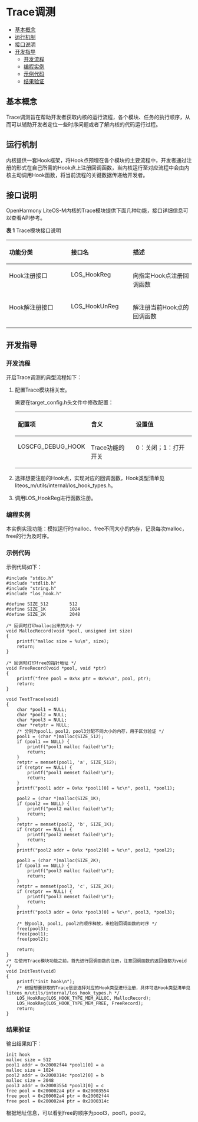 # Trace调测<a name="ZH-CN_TOPIC_0000001162019075"></a>

-   [基本概念](#section44851752123712)
-   [运行机制](#section5282148123813)
-   [接口说明](#section16304193215387)
-   [开发指导](#section498695853819)
    -   [开发流程](#section1875652316393)
    -   [编程实例](#section0403134913395)
    -   [示例代码](#section1492711418400)
    -   [结果验证](#section869613984012)


## 基本概念<a name="section44851752123712"></a>

Trace调测旨在帮助开发者获取内核的运行流程，各个模块、任务的执行顺序，从而可以辅助开发者定位一些时序问题或者了解内核的代码运行过程。

## 运行机制<a name="section5282148123813"></a>

内核提供一套Hook框架，将Hook点预埋在各个模块的主要流程中，开发者通过注册的形式在自己所需的Hook点上注册回调函数，当内核运行至对应流程中会由内核主动调用Hook函数，将当前流程的关键数据传递给开发者。

## 接口说明<a name="section16304193215387"></a>

OpenHarmony LiteOS-M内核的Trace模块提供下面几种功能，接口详细信息可以查看API参考。

**表 1**  Trace模块接口说明

<a name="table208266479117"></a>
<table><thead align="left"><tr id="row19826947121114"><th class="cellrowborder" valign="top" width="33.33333333333333%" id="mcps1.2.4.1.1"><p id="p16415637105612"><a name="p16415637105612"></a><a name="p16415637105612"></a>功能分类</p>
</th>
<th class="cellrowborder" valign="top" width="33.33333333333333%" id="mcps1.2.4.1.2"><p id="p11415163718562"><a name="p11415163718562"></a><a name="p11415163718562"></a>接口名</p>
</th>
<th class="cellrowborder" valign="top" width="33.33333333333333%" id="mcps1.2.4.1.3"><p id="p1641533755612"><a name="p1641533755612"></a><a name="p1641533755612"></a>描述</p>
</th>
</tr>
</thead>
<tbody><tr id="row082617478118"><td class="cellrowborder" valign="top" width="33.33333333333333%" headers="mcps1.2.4.1.1 "><p id="p1082624717117"><a name="p1082624717117"></a><a name="p1082624717117"></a>Hook注册接口</p>
</td>
<td class="cellrowborder" valign="top" width="33.33333333333333%" headers="mcps1.2.4.1.2 "><p id="p1182654713112"><a name="p1182654713112"></a><a name="p1182654713112"></a>LOS_HookReg</p>
</td>
<td class="cellrowborder" valign="top" width="33.33333333333333%" headers="mcps1.2.4.1.3 "><p id="p1582614474114"><a name="p1582614474114"></a><a name="p1582614474114"></a>向指定Hook点注册回调函数</p>
</td>
</tr>
<tr id="row19470201017154"><td class="cellrowborder" valign="top" width="33.33333333333333%" headers="mcps1.2.4.1.1 "><p id="p1747021015152"><a name="p1747021015152"></a><a name="p1747021015152"></a>Hook解注册接口</p>
</td>
<td class="cellrowborder" valign="top" width="33.33333333333333%" headers="mcps1.2.4.1.2 "><p id="p16470410201517"><a name="p16470410201517"></a><a name="p16470410201517"></a>LOS_HookUnReg</p>
</td>
<td class="cellrowborder" valign="top" width="33.33333333333333%" headers="mcps1.2.4.1.3 "><p id="p147021017155"><a name="p147021017155"></a><a name="p147021017155"></a>解注册当前Hook点的回调函数</p>
</td>
</tr>
</tbody>
</table>

## 开发指导<a name="section498695853819"></a>

### 开发流程<a name="section1875652316393"></a>

开启Trace调测的典型流程如下：

1.  配置Trace模块相关宏。

    需要在target\_config.h头文件中修改配置：

    <a name="table1078714915105"></a>
    <table><thead align="left"><tr id="row1280518971010"><th class="cellrowborder" valign="top" width="27.24%" id="mcps1.1.4.1.1"><p id="p1380510912104"><a name="p1380510912104"></a><a name="p1380510912104"></a>配置项</p>
    </th>
    <th class="cellrowborder" valign="top" width="30.330000000000002%" id="mcps1.1.4.1.2"><p id="p08051291106"><a name="p08051291106"></a><a name="p08051291106"></a>含义</p>
    </th>
    <th class="cellrowborder" valign="top" width="42.43%" id="mcps1.1.4.1.3"><p id="p12805149151012"><a name="p12805149151012"></a><a name="p12805149151012"></a>设置值</p>
    </th>
    </tr>
    </thead>
    <tbody><tr id="row168052913104"><td class="cellrowborder" valign="top" width="27.24%" headers="mcps1.1.4.1.1 "><p id="p180618915101"><a name="p180618915101"></a><a name="p180618915101"></a>LOSCFG_DEBUG_HOOK</p>
    </td>
    <td class="cellrowborder" valign="top" width="30.330000000000002%" headers="mcps1.1.4.1.2 "><p id="p198061196105"><a name="p198061196105"></a><a name="p198061196105"></a>Trace功能的开关</p>
    </td>
    <td class="cellrowborder" valign="top" width="42.43%" headers="mcps1.1.4.1.3 "><p id="p1980609121010"><a name="p1980609121010"></a><a name="p1980609121010"></a>0：关闭；1：打开</p>
    </td>
    </tr>
    </tbody>
    </table>

2.  选择想要注册的Hook点，实现对应的回调函数，Hook类型清单见liteos\_m/utils/internal/los\_hook\_types.h。
3.  调用LOS\_HookReg进行函数注册。

### 编程实例<a name="section0403134913395"></a>

本实例实现功能：模拟运行时malloc、free不同大小的内存，记录每次malloc，free的行为及时序。

### 示例代码<a name="section1492711418400"></a>

示例代码如下：

```
#include "stdio.h"
#include "stdlib.h"
#include "string.h"
#include "los_hook.h"

#define SIZE_512        512
#define SIZE_1K         1024
#define SIZE_2K         2048

/* 回调时打印malloc出来的大小 */
void MallocRecord(void *pool, unsigned int size)
{
    printf("malloc size = %u\n", size);
    return;
}

/* 回调时打印free的指针地址 */
void FreeRecord(void *pool, void *ptr)
{
    printf("free pool = 0x%x ptr = 0x%x\n", pool, ptr);
    return;
}

void TestTrace(void)
{
    char *pool1 = NULL;
    char *pool2 = NULL;
    char *pool3 = NULL;
    char *retptr = NULL;
    /* 分别为pool1，pool2，pool3分配不同大小的内存，用于区分验证 */
    pool1 = (char *)malloc(SIZE_512);
    if (pool1 == NULL) {
        printf("pool1 malloc failed!\n");
        return;
    }
    retptr = memset(pool1, 'a', SIZE_512);
    if (retptr == NULL) {
        printf("pool1 memset failed!\n");
        return;
    }
    printf("pool1 addr = 0x%x *pool1[0] = %c\n", pool1, *pool1);

    pool2 = (char *)malloc(SIZE_1K);
    if (pool2 == NULL) {
        printf("pool2 malloc failed!\n");
        return;
    }
    retptr = memset(pool2, 'b', SIZE_1K);
    if (retptr == NULL) {
        printf("pool2 memset failed!\n");
        return;
    }
    printf("pool2 addr = 0x%x *pool2[0] = %c\n", pool2, *pool2);

    pool3 = (char *)malloc(SIZE_2K);
    if (pool3 == NULL) {
        printf("pool3 malloc failed!\n");
        return;
    }
    retptr = memset(pool3, 'c', SIZE_2K);
    if (retptr == NULL) {
        printf("pool3 memset failed!\n");
        return;
    }
    printf("pool3 addr = 0x%x *pool3[0] = %c\n", pool3, *pool3);

    /* 按pool3, pool1, pool2的顺序释放，来检验回调函数的时序 */
    free(pool3);
    free(pool1);
    free(pool2);

    return;
}
/* 在使用Trace模块功能之前，首先进行回调函数的注册，注意回调函数的返回值都为void */
void InitTest(void)
{
    printf("init hook\n");
    /* 根据想要获取的Trace信息选择对应的Hook类型进行注册，具体可选Hook类型清单见liteos_m/utils/internal/los_hook_types.h */
    LOS_HookReg(LOS_HOOK_TYPE_MEM_ALLOC, MallocRecord);
    LOS_HookReg(LOS_HOOK_TYPE_MEM_FREE, FreeRecord);
    return;
}
```

### 结果验证<a name="section869613984012"></a>

输出结果如下：

```
init hook
malloc size = 512
pool1 addr = 0x20002f44 *pool1[0] = a
malloc size = 1024
pool2 addr = 0x2000314c *pool2[0] = b
malloc size = 2048
pool3 addr = 0x20003554 *pool3[0] = c
free pool = 0x200002a4 ptr = 0x20003554
free pool = 0x200002a4 ptr = 0x20002f44
free pool = 0x200002a4 ptr = 0x2000314c
```

根据地址信息，可以看到free的顺序为pool3，pool1，pool2。


